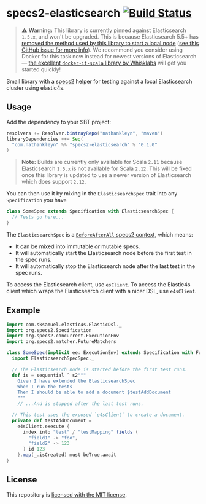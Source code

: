 # specs2-elasticsearch [![Build Status](https://travis-ci.org/nathankleyn/specs2-elasticsearch.svg?branch=master)](https://travis-ci.org/nathankleyn/specs2-elasticsearch)

> ⚠️ **Warning:** This library is currently pinned against Elasticsearch `1.5.x`, and won't be upgraded. This is because Elasticsearch 5.5+ has [removed the method used by this library to start a local node](https://www.elastic.co/guide/en/elasticsearch/reference/5.5/breaking_50_java_api_changes.html#_nodebuilder_removed) ([see this GitHub issue for more info](https://github.com/elastic/elasticsearch/issues/21544)). We recommend you consider using Docker for this task now instead for newest versions of Elasticsearch — [the excellent `docker-it-scala` library by Whisklabs](https://github.com/whisklabs/docker-it-scala) will get you started quickly!

Small library with a [specs2](https://github.com/etorreborre/specs2) helper for testing against a local Elasticsearch cluster using elastic4s.

## Usage

Add the dependency to your SBT project:

```scala
resolvers += Resolver.bintrayRepo("nathankleyn", "maven")
libraryDependencies ++= Seq(
  "com.nathankleyn" %% "specs2-elasticsearch" % "0.1.0"
)
```

> **Note:** Builds are currently only available for Scala `2.11` because Elasticsearch `1.5.x` is not available for Scala `2.12`. This will be fixed once this library is updated to use a newer version of Elasticsearch which does support `2.12`.

You can then use it by mixing in the `ElasticsearchSpec` trait into any `Specification` you have

```scala
class SomeSpec extends Specification with ElasticsearchSpec {
  // Tests go here...
}
```

The `ElasticsearchSpec` is a [`BeforeAfterAll` specs2 context](https://etorreborre.github.io/specs2/guide/SPECS2-3.9.0/org.specs2.guide.Contexts.html), which means:

* It can be mixed into immutable _or_ mutable specs.
* It will automatically start the Elasticsearch node before the first test in the spec runs.
* It will automatically stop the Elasticsearch node after the last test in the spec runs.

To access the Elasticsearch client, use `esClient`. To access the Elastic4s client which wraps the Elasticsearch client with a nicer DSL, use `e4sClient`.

## Example

```scala
import com.sksamuel.elastic4s.ElasticDsl._
import org.specs2.Specification
import org.specs2.concurrent.ExecutionEnv
import org.specs2.matcher.FutureMatchers

class SomeSpec(implicit ee: ExecutionEnv) extends Specification with FutureMatchers with ElasticsearchSpec {
  import ElasticsearchSpecSpec._

  // The Elasticsearch node is started before the first test runs.
  def is = sequential ^ s2"""
    Given I have extended the ElasticsearchSpec
    When I run the tests
    Then I should be able to add a document $testAddDocument
    """
    // ...And is stopped after the last test runs.

  // This test uses the exposed `e4sClient` to create a document.
  private def testAddDocument =
    e4sClient.execute {
      index into "test" / "testMapping" fields (
        "field1" -> "foo",
        "field2" -> 123
      ) id 123
    }.map(_.isCreated) must beTrue.await
}
```

## License

This repository is [licensed with the MIT license](/LICENSE).
